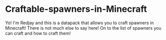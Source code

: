 # Craftable-spawners-in-Minecraft
Yo! I'm Redjay and this is a datapack that allows you to craft spawners in Minecraft! There is not much else to say here! On to the list of spawners you can craft and how to craft them!
